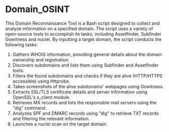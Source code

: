 # Domain_OSINT

This Domain Reconnaissance Tool is a Bash script designed to collect and analyze information on a specified domain. The script uses a variety of open-source tools to accomplish its tasks, including Assetfinder, Subfinder Gowitness and nuclei. By inputting a target domain, the script conducts the following tasks:

1. Gathers WHOIS information, providing general details about the domain ownership and registration.
2. Discovers subdomains and lists them using Subfinder and Assetfinder tools.
3. Filters the found subdomains and checks if they are alive (HTTP/HTTPS accessible) using Httprobe.
4. Takes screenshots of the alive subdomains' webpages using Gowitness.
5. Extracts SSL/TLS certificate details and server information using OpenSSL's s_client module.
6. Retrieves MX records and lists the responsible mail servers using the "dig" command.
7. Analyzes SPF and DMARC records using "dig" to retrieve TXT records and filtering the relevant information.
8. Launches a nuclei scan on the target domain.
